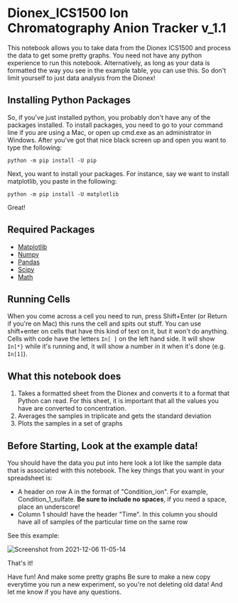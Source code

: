 # Dionex_ICS1500 Ion Chromatography Anion Tracker v_1.1

This notebook allows you to take data from the Dionex ICS1500 and process the data to get some pretty graphs. You need not have any python experience to run this notebook.
Alternatively, as long as your data is formatted the way you see in the example table, you can use this. So don't limit yourself to just data analysis from the Dionex!

## Installing Python Packages

So, if you've just installed python, you probably don't have any of the packages installed. To install packages, you need to go to your command line if you are using a Mac, or open up cmd.exe as an administrator in Windows.
After you've got that nice black screen up and open you want to type the following:

    python -m pip install -U pip

Next, you want to install your packages. For instance, say we want to install matplotlib, you paste in the following:

    python -m pip install -U matplotlib

Great!

## Required Packages
- [Matplotlib](https://matplotlib.org/3.4.3/users/installing.html)
- [Numpy](https://numpy.org/install/)
- [Pandas](https://pandas.pydata.org/docs/getting_started/install.html)
- [Scipy](https://scipy.org/install/)
- [Math](https://pypi.org/project/python-math/)

## Running Cells
When you come across a cell you need to run, press Shift+Enter (or Return if you're on Mac) this runs the cell and spits out stuff. You can use shift+enter on cells that have this kind of text on it, but it won't do anything. Cells with code have the letters `In[ ]` on the left hand side. It will show `In[*}` while it's running and, it will show a number in it when it's done (e.g. `In[1]`). 

## What this notebook does

   1. Takes a formatted sheet from the Dionex and converts it to a format that Python can read. For this sheet, it is important that all the values you have are converted to concentration. 
   2. Averages the samples in triplicate and gets the standard deviation
   3. Plots the samples in a set of graphs 


## Before Starting, Look at the example data!

You should have the data you put into here look a lot like the sample data that is associated with this notebook. The key things that you want in your spreadsheet is:
    
   - A header on row A in the format of "Condition_ion". For example, Condition_1_sulfate. __Be sure to include no spaces__, if you need a space, place an underscore!  
   - Column 1 should!
 have the header "Time". In this column you should have all of samples of the particular time on the same row

See this example:


![Screenshot from 2021-12-06 11-05-14](https://user-images.githubusercontent.com/27031932/144906726-4ae1cd04-bed5-409c-a8b5-92974f484772.png)
   
That's it!

Have fun! And make some pretty graphs
Be sure to make a new copy everytime you run a new experiment, so you're not deleting old data! And let me know if you have any questions.
